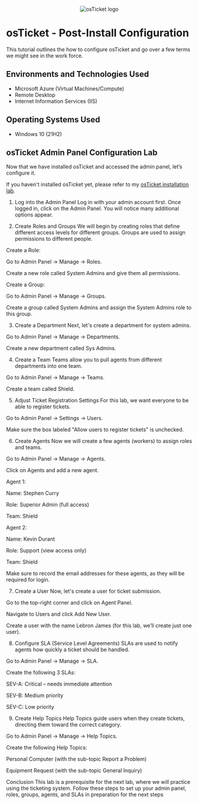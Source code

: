 <p align="center">
<img src="https://i.imgur.com/Clzj7Xs.png" alt="osTicket logo"/>
</p>

<h1>osTicket - Post-Install Configuration</h1>
This tutorial outlines the how to configure osTicket and go over a few terms we might see in the work force.<br />


<h2>Environments and Technologies Used</h2>

- Microsoft Azure (Virtual Machines/Compute)
- Remote Desktop
- Internet Information Services (IIS)

<h2>Operating Systems Used </h2>

- Windows 10</b> (21H2)

<h2>osTicket Admin Panel Configuration Lab</h2>

Now that we have installed osTicket and accessed the admin panel, let’s configure it.

If you haven't installed osTicket yet, please refer to my [osTicket installation lab](https://github.com/MarioJrodas/osticket-prereqs).

1. Log into the Admin Panel
Log in with your admin account first. Once logged in, click on the Admin Panel. You will notice many additional options appear.

2. Create Roles and Groups
We will begin by creating roles that define different access levels for different groups. Groups are used to assign permissions to different people.

Create a Role:

Go to Admin Panel → Manage → Roles.

Create a new role called System Admins and give them all permissions.

Create a Group:

Go to Admin Panel → Manage → Groups.

Create a group called System Admins and assign the System Admins role to this group.

3. Create a Department
Next, let's create a department for system admins.

Go to Admin Panel → Manage → Departments.

Create a new department called Sys Admins.

4. Create a Team
Teams allow you to pull agents from different departments into one team.

Go to Admin Panel → Manage → Teams.

Create a team called Shield.

5. Adjust Ticket Registration Settings
For this lab, we want everyone to be able to register tickets.

Go to Admin Panel → Settings → Users.

Make sure the box labeled "Allow users to register tickets" is unchecked.

6. Create Agents
Now we will create a few agents (workers) to assign roles and teams.

Go to Admin Panel → Manage → Agents.

Click on Agents and add a new agent.

Agent 1:

Name: Stephen Curry

Role: Superior Admin (full access)

Team: Shield

Agent 2:

Name: Kevin Durant

Role: Support (view access only)

Team: Shield

Make sure to record the email addresses for these agents, as they will be required for login.

7. Create a User
Now, let's create a user for ticket submission.

Go to the top-right corner and click on Agent Panel.

Navigate to Users and click Add New User.

Create a user with the name Lebron James (for this lab, we’ll create just one user).

8. Configure SLA (Service Level Agreements)
SLAs are used to notify agents how quickly a ticket should be handled.

Go to Admin Panel → Manage → SLA.

Create the following 3 SLAs:

SEV-A: Critical – needs immediate attention

SEV-B: Medium priority

SEV-C: Low priority

9. Create Help Topics
Help Topics guide users when they create tickets, directing them toward the correct category.

Go to Admin Panel → Manage → Help Topics.

Create the following Help Topics:

Personal Computer (with the sub-topic Report a Problem)

Equipment Request (with the sub-topic General Inquiry)

Conclusion
This lab is a prerequisite for the next lab, where we will practice using the ticketing system. Follow these steps to set up your admin panel, roles, groups, agents, and SLAs in preparation for the next steps



